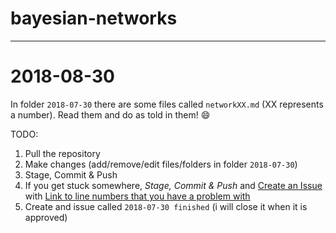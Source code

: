 # bayesian-networks

***

# 2018-08-30
In folder `2018-07-30` there are some files called `networkXX.md` (XX represents a number). Read them and do as told in them! :smile:

TODO:
1. Pull the repository
2. Make changes (add/remove/edit files/folders in folder `2018-07-30`)
3. Stage, Commit & Push
4. If you get stuck somewhere, _Stage, Commit & Push_ and [Create an Issue](https://help.github.com/articles/creating-an-issue/) with [Link to line numbers that you have a problem with](https://stackoverflow.com/questions/23821235/how-to-link-to-specific-line-number-on-github)
5. Create and issue called `2018-07-30 finished` (i will close it when it is approved)